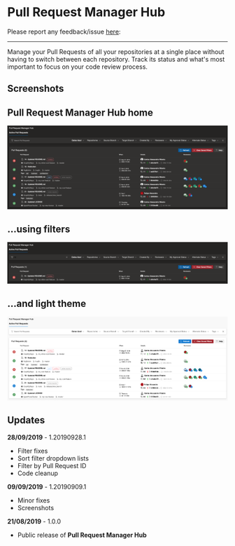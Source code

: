 # Pull Request Manager Hub

Please report any feedback/issue [here](https://github.com/cribeiro84/azure-devops-pull-request-hub):

------

Manage your Pull Requests of all your repositories at a single place without having to switch between each repository. Track its status and what's most important to focus on your code review process.

## Screenshots

## Pull Request Manager Hub home

![Pull Request Manager Hub - No filter](marketplace/screenshots/screenshot-01.png)

## ...using filters

![Pull Request Manager Hub - Filtering](marketplace/screenshots/screenshot-02.png)

## ...and light theme

![Pull Request Manager Hub - Light Theme](marketplace/screenshots/screenshot-03.png)

## Updates

**28/09/2019** - 1.20190928.1

- Filter fixes
- Sort filter dropdown lists
- Filter by Pull Request ID
- Code cleanup

**09/09/2019** - 1.20190909.1

- Minor fixes
- Screenshots

**21/08/2019** - 1.0.0

- Public release of **Pull Request Manager Hub**

